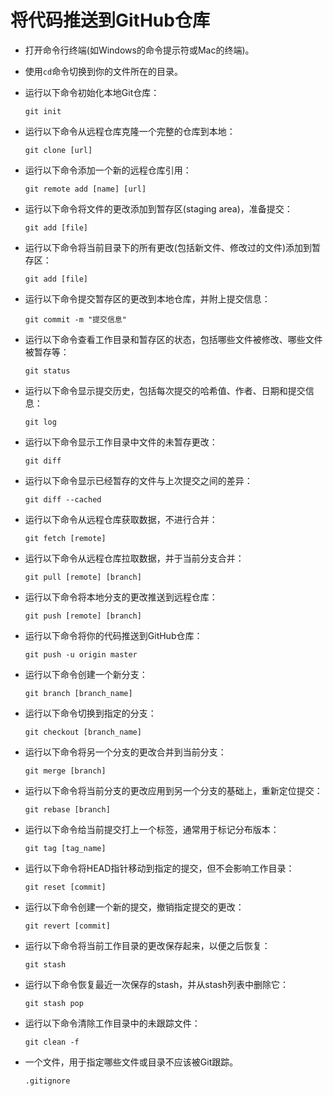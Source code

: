 # 将代码推送到GitHub仓库

- 打开命令行终端(如Windows的命令提示符或Mac的终端)。
- 使用`cd`命令切换到你的文件所在的目录。
- 运行以下命令初始化本地Git仓库：
  ```
  git init
  ```

- 运行以下命令从远程仓库克隆一个完整的仓库到本地：
  ```
  git clone [url]
  ```

- 运行以下命令添加一个新的远程仓库引用：
  ```
  git remote add [name] [url]
  ```

- 运行以下命令将文件的更改添加到暂存区(staging area)，准备提交：
  ```
  git add [file]
  ```

- 运行以下命令将当前目录下的所有更改(包括新文件、修改过的文件)添加到暂存区：
  ```
  git add [file]
  ```

- 运行以下命令提交暂存区的更改到本地仓库，并附上提交信息：
  ```
  git commit -m "提交信息"
  ```

- 运行以下命令查看工作目录和暂存区的状态，包括哪些文件被修改、哪些文件被暂存等：
  ```
  git status
  ```

- 运行以下命令显示提交历史，包括每次提交的哈希值、作者、日期和提交信息：
  ```
  git log
  ```

- 运行以下命令显示工作目录中文件的未暂存更改：
  ```
  git diff
  ```

- 运行以下命令显示已经暂存的文件与上次提交之间的差异：
  ```
  git diff --cached
  ```

- 运行以下命令从远程仓库获取数据，不进行合并：
  ```
  git fetch [remote]
  ```

- 运行以下命令从远程仓库拉取数据，并于当前分支合并：
  ```
  git pull [remote] [branch]
  ```

- 运行以下命令将本地分支的更改推送到远程仓库：
  ```
  git push [remote] [branch]
  ```

- 运行以下命令将你的代码推送到GitHub仓库：
  ```
  git push -u origin master
  ```

- 运行以下命令创建一个新分支：
  ```
  git branch [branch_name]
  ```

- 运行以下命令切换到指定的分支：
  ```
  git checkout [branch_name]
  ```

- 运行以下命令将另一个分支的更改合并到当前分支：
  ```
  git merge [branch]
  ```

- 运行以下命令将当前分支的更改应用到另一个分支的基础上，重新定位提交：
  ```
  git rebase [branch]
  ```

- 运行以下命令给当前提交打上一个标签，通常用于标记分布版本：
  ```
  git tag [tag_name]
  ```

- 运行以下命令将HEAD指针移动到指定的提交，但不会影响工作目录：
  ```
  git reset [commit]
  ```

- 运行以下命令创建一个新的提交，撤销指定提交的更改：
  ```
  git revert [commit]
  ```

- 运行以下命令将当前工作目录的更改保存起来，以便之后恢复：
  ```
  git stash
  ```

- 运行以下命令恢复最近一次保存的stash，并从stash列表中删除它：
  ```
  git stash pop
  ```

- 运行以下命令清除工作目录中的未跟踪文件：
  ```
  git clean -f
  ```

- 一个文件，用于指定哪些文件或目录不应该被Git跟踪。
  ```
  .gitignore
  ```